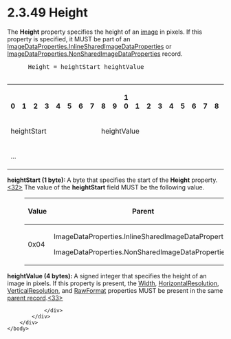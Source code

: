 <html dir="LTR" xmlns:mshelp="http://msdn.microsoft.com/mshelp" xmlns:ddue="http://ddue.schemas.microsoft.com/authoring/2003/5" xmlns:xlink="http://www.w3.org/1999/xlink" xmlns:tool="http://www.microsoft.com/tooltip">
    <head>
        <meta http-equiv="Content-Type" content="text/html; CHARSET=utf-8"></meta>
        <meta name="save" content="history"></meta>
        <title>2.3.49 Height</title>
        <xml>
            <mshelp:toctitle title="2.3.49 Height"></mshelp:toctitle>
            <mshelp:rltitle title="[MS-RPL]: Height"></mshelp:rltitle>
            <mshelp:keyword index="A" term="df859de5-ddf6-4db4-9e4e-40e37bedaace"></mshelp:keyword>
            <mshelp:attr name="DCSext.ContentType" value="open specification"></mshelp:attr>
            <mshelp:attr name="AssetID" value="df859de5-ddf6-4db4-9e4e-40e37bedaace"></mshelp:attr>
            <mshelp:attr name="TopicType" value="kbRef"></mshelp:attr>
            <mshelp:attr name="DCSext.Title" value="[MS-RPL]: Height" />
        </xml>
    </head>
    <body>
        <div id="header">
            <h1 class="heading">2.3.49 Height</h1>
        </div>
        <div id="mainSection">
            <div id="mainBody">
                <div id="allHistory" class="saveHistory"></div>
                <div id="sectionSection0" class="section" name="collapseableSection">
                    

<p>The <b>Height</b> property specifies the height of an <a href="75ae48f7-746b-4b41-919c-6699fa28b3ef.md#gt_d6b55d1e-aea6-4b7e-a23d-c0de845e0b50">image</a> in pixels. If this
property is specified, it MUST be part of an <a href="1b93acb6-ccb8-494f-abe9-797e9d3ab199.md">ImageDataProperties.InlineSharedImageDataProperties</a>
or <a href="cd824380-615e-4259-9193-320c0992eb47.md">ImageDataProperties.NonSharedImageDataProperties</a>
record.           </p>

<dl>
<dd>
<div><pre> Height = heightStart heightValue
  
</pre></div>
</dd></dl>

<table>
 <tr>
  <th><p><br>0</p></th>
  <th><p><br>1</p></th>
  <th><p><br>2</p></th>
  <th><p><br>3</p></th>
  <th><p><br>4</p></th>
  <th><p><br>5</p></th>
  <th><p><br>6</p></th>
  <th><p><br>7</p></th>
  <th><p><br>8</p></th>
  <th><p><br>9</p></th>
  <th><p>1<br>0</p></th>
  <th><p><br>1</p></th>
  <th><p><br>2</p></th>
  <th><p><br>3</p></th>
  <th><p><br>4</p></th>
  <th><p><br>5</p></th>
  <th><p><br>6</p></th>
  <th><p><br>7</p></th>
  <th><p><br>8</p></th>
  <th><p><br>9</p></th>
  <th><p>2<br>0</p></th>
  <th><p><br>1</p></th>
  <th><p><br>2</p></th>
  <th><p><br>3</p></th>
  <th><p><br>4</p></th>
  <th><p><br>5</p></th>
  <th><p><br>6</p></th>
  <th><p><br>7</p></th>
  <th><p><br>8</p></th>
  <th><p><br>9</p></th>
  <th><p>3<br>0</p></th>
  <th><p><br>1</p></th>
 </tr>
 <tr>
  <td colspan="8">
  <p>heightStart</p>
  </td>
  <td colspan="24">
  <p>heightValue</p>
  </td>
 </tr>
 <tr>
  <td colspan="8">
  <p>...</p>
  </td>
  
 </tr>
</table>

<p><b>heightStart (1 byte): </b>A byte that specifies
the start of the <b>Height</b> property.<a id="Appendix_A_Target_32"></a><a href="1d022514-2a2f-41df-b2f8-36f19e474fa5.md#Appendix_A_32" aria-label="Product behavior note 32">&lt;32&gt;</a> The value
of the <b>heightStart</b> field MUST be the following value.</p>

<dl>
<dd>
<table>
 <thead>
  <tr>
   <th>
   <p>Value</p>
   </th>
   <th>
   <p>Parent</p>
   </th>
  </tr>
 </thead>
 <tr>
  <td>
  <p>0x04</p>
  </td>
  <td>
  <p>ImageDataProperties.InlineSharedImageDataProperties</p>
  <p>ImageDataProperties.NonSharedImageDataProperties</p>
  </td>
 </tr>
</table>
</dd></dl>

<p><b>heightValue (4 bytes): </b>A signed integer that
specifies the height of an image in pixels. If this property is present, the <a href="c8b60e59-5d3a-4f95-9e2e-fd26420a95e0.md">Width</a>, <a href="22e8bc7e-11b3-45d7-9a06-fe19d35b73f2.md">HorizontalResolution</a>, <a href="352ea4d4-5cf3-418b-9211-51ff3f3c0d62.md">VerticalResolution</a>, and <a href="2430b5fb-8784-4723-b508-cf5996da7c9f.md">RawFormat</a> properties MUST
be present in the same <a href="75ae48f7-746b-4b41-919c-6699fa28b3ef.md#gt_8502cabb-8fac-401a-93da-3ca2ad4ddf75">parent
record</a>.<a id="Appendix_A_Target_33"></a><a href="1d022514-2a2f-41df-b2f8-36f19e474fa5.md#Appendix_A_33" aria-label="Product behavior note 33">&lt;33&gt;</a></p>


                </div>
            </div>
        </div>
    </body>
</html>